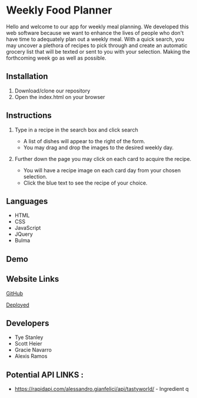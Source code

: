 # Weekly Food Planner

Hello and welcome to our app for weekly meal planning. We developed this web software because we want to enhance the lives of people who don't have time to adequately plan out a weekly meal. With a quick search, you may uncover a plethora of recipes to pick through and create an automatic grocery list that will be texted or sent to you with your selection. Making the forthcoming week go as well as possible.

## Installation 

1. Download/clone our repository
2. Open the index.html on your browser

## Instructions

1. Type in a recipe in the search box and click search

    * A list of dishes will appear to the right of the form.
    * You may drag and drop the images to the desired weekly day.

2. Further down the page you may click on each card to acquire the recipe.

    * You will have a recipe image on each card day from your chosen selection.
    * Click the blue text to see the recipe of your choice.

## Languages

* HTML
* CSS
* JavaScript
* JQuery
* Bulma

## Demo



## Website Links

[GitHub](https://github.com/TyeStanley/Project-One-FrontEnd)

[Deployed](https://tyestanley.github.io/Project-One-FrontEnd/)

## Developers

* Tye Stanley
* Scott Heier
* Gracie Navarro
* Alexis Ramos

## Potential API LINKS : 
* https://rapidapi.com/alessandro.gianfelici/api/tastyworld/ - Ingredient q
